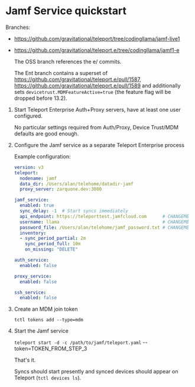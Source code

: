 # Jamf Service quickstart

Branches:

* https://github.com/gravitational/teleport/tree/codingllama/jamf-live1
* https://github.com/gravitational/teleport.e/tree/codingllama/jamf1-e

    The OSS branch references the e/ commits.

    The Ent branch contains a superset of
    https://github.com/gravitational/teleport.e/pull/1587,
    https://github.com/gravitational/teleport.e/pull/1589 and additionally sets
    `devicetrust.MDMFeatureActive=true` (the feature flag will be dropped before
    13.2).

1. Start Teleport Enterprise Auth+Proxy servers, have at least one user
   configured.

    No particular settings required from Auth/Proxy, Device Trust/MDM defaults
    are good enough.

2. Configure the Jamf service as a separate Teleport Enterprise process

    Example configuration:

    ```yaml
    version: v3
    teleport:
      nodename: jamf
      data_dir: /Users/alan/telehome/datadir-jamf
      proxy_server: zarquone.dev:3080

    jamf_service:
      enabled: true
      sync_delay: -1  # Start syncs immediately
      api_endpoint: https://teleporttest.jamfcloud.com      # CHANGEME
      username: llama                                       # CHANGEME
      password_file: /Users/alan/telehome/jamf_password.txt # CHANGEME
      inventory:
      - sync_period_partial: 2m
        sync_period_full: 10m
        on_missing: "DELETE"

    auth_service:
      enabled: false

    proxy_service:
      enabled: false

    ssh_service:
      enabled: false
    ```

3. Create an MDM join token

    `tctl tokens add --type=mdm`

4. Start the Jamf service

    `teleport start -d -c /path/to/jamf/teleport.yaml` --token=TOKEN_FROM_STEP_3

    That's it.

    Syncs should start presently and synced devices should appear on Teleport
    (`tctl devices ls`).
